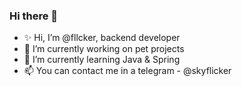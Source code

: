 ### Hi there 👋

- ✨ Hi, I’m @fllcker, backend developer
- 🔭 I’m currently working on pet projects
- 🌱 I’m currently learning Java & Spring
- 📫 You can contact me in a telegram - @skyflicker
